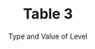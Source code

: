 ---
title: Table 3
subtitle: Type and Value of Level
layout: default
parent: Section 1
grand_parent: NCEP Office Note 388-Grib1 
nav_order: 4
---